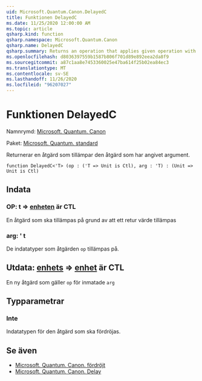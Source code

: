 ```yaml
---
uid: Microsoft.Quantum.Canon.DelayedC
title: Funktionen DelayedC
ms.date: 11/25/2020 12:00:00 AM
ms.topic: article
qsharp.kind: function
qsharp.namespace: Microsoft.Quantum.Canon
qsharp.name: DelayedC
qsharp.summary: Returns an operation that applies given operation with given argument.
ms.openlocfilehash: d8036397559b1587b806f701d89e892eea2da8f9
ms.sourcegitcommit: a87c1aa8e7453360025e47ba614f25b02ea84ec3
ms.translationtype: MT
ms.contentlocale: sv-SE
ms.lasthandoff: 11/26/2020
ms.locfileid: "96207027"
---
```

# <a name="delayedc-function"></a>Funktionen DelayedC

Namnrymd: [Microsoft. Quantum. Canon](xref:Microsoft.Quantum.Canon)

Paket: [Microsoft. Quantum. standard](https://nuget.org/packages/Microsoft.Quantum.Standard)


Returnerar en åtgärd som tillämpar den åtgärd som har angivet argument.

```qsharp
function DelayedC<'T> (op : ('T => Unit is Ctl), arg : 'T) : (Unit => Unit is Ctl)
```


## <a name="input"></a>Indata

### <a name="op--t--unit--is-ctl"></a>OP: t => [enheten](xref:microsoft.quantum.lang-ref.unit)  är CTL

En åtgärd som ska tillämpas på grund av att ett retur värde tillämpas


### <a name="arg--t"></a>arg: ' t

De indatatyper som åtgärden `op` tillämpas på.



## <a name="output--unit--unit--is-ctl"></a>Utdata: [enhets](xref:microsoft.quantum.lang-ref.unit) => [enhet](xref:microsoft.quantum.lang-ref.unit)  är CTL

En ny åtgärd som gäller `op` för inmatade `arg`

## <a name="type-parameters"></a>Typparametrar

### <a name="t"></a>Inte

Indatatypen för den åtgärd som ska fördröjas.

## <a name="see-also"></a>Se även

- [Microsoft. Quantum. Canon. fördröjt](xref:Microsoft.Quantum.Canon.Delayed)
- [Microsoft. Quantum. Canon. Delay](xref:Microsoft.Quantum.Canon.Delay)